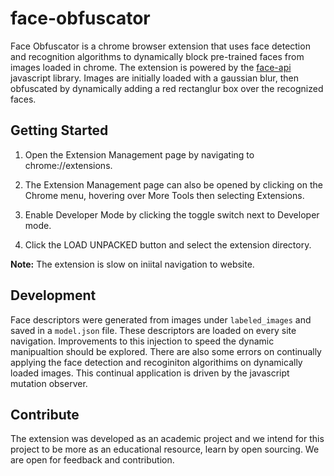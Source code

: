 # face-obfuscator

Face Obfuscator is a chrome browser extension that uses face detection and recognition algorithms to dynamically block pre-trained faces from images loaded in chrome. The extension is powered by the [face-api](https://github.com/justadudewhohacks/face-api.js) javascript library. Images are initially loaded with a gaussian blur, then obfuscated by dynamically adding a red rectanglur box over the recognized faces.

## Getting Started

1. Open the Extension Management page by navigating to chrome://extensions.

2. The Extension Management page can also be opened by clicking on the Chrome menu, hovering over More Tools then selecting Extensions.

3. Enable Developer Mode by clicking the toggle switch next to Developer mode.

4. Click the LOAD UNPACKED button and select the extension directory.

**Note:** The extension is slow on iniital navigation to website.

## Development

Face descriptors were generated from images under `labeled_images` and saved in a `model.json` file. These descriptors are loaded on every site navigation. Improvements to this injection to speed the dynamic manipualtion should be explored. There are also some errors on continually applying the face detection and recoginiton algorithims on dynamically loaded images. This continual application is driven by the javascript mutation observer.

## Contribute

The extension was developed as an academic project and we intend for this project to be more as an educational resource, learn by open sourcing. We are open for feedback and contribution.

